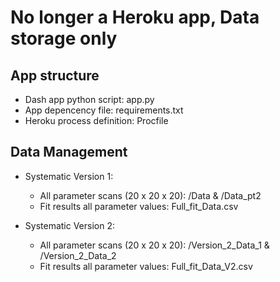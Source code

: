 # No longer a Heroku app, Data storage only

## App structure
* Dash app python script: app.py
* App depencency file: requirements.txt
* Heroku process definition: Procfile 

## Data Management 
* Systematic Version 1:  
  * All parameter scans (20 x 20 x 20): /Data & /Data_pt2
  * Fit results all parameter values: Full_fit_Data.csv
  
* Systematic Version 2:  
  * All parameter scans (20 x 20 x 20): /Version_2_Data_1 & /Version_2_Data_2
  * Fit results all parameter values: Full_fit_Data_V2.csv  




